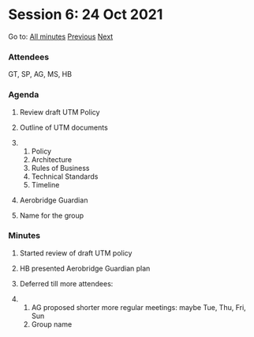 # Session 6: 24 Oct 2021

Go to: [All minutes](../../index.md) [Previous](21.md) [Next](28.md)

### Attendees

GT, SP, AG, MS, HB

### Agenda

1. Review draft UTM Policy

2. Outline of UTM documents

3. 1. Policy
    2. Architecture
    3. Rules of Business
    4. Technical Standards
    5. Timeline

4. Aerobridge Guardian

5. Name for the group  

### Minutes

1. Started review of draft UTM policy

2. HB presented Aerobridge Guardian plan

3. Deferred till more attendees:

4. 1. AG proposed shorter more regular meetings: maybe Tue, Thu, Fri, Sun
    2. Group name
